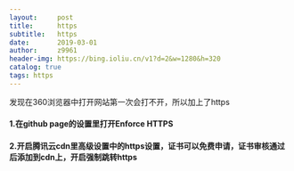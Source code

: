 ```yaml
---
layout:     post
title:      https
subtitle:   https
date:       2019-03-01
author:     z9961
header-img: https://bing.ioliu.cn/v1?d=2&w=1280&h=320
catalog: true
tags: https
---
```






发现在360浏览器中打开网站第一次会打不开，所以加上了https



#### 1.在github page的设置里打开Enforce HTTPS 

#### 2.开启腾讯云cdn里高级设置中的https设置，证书可以免费申请，证书审核通过后添加到cdn上，开启强制跳转https